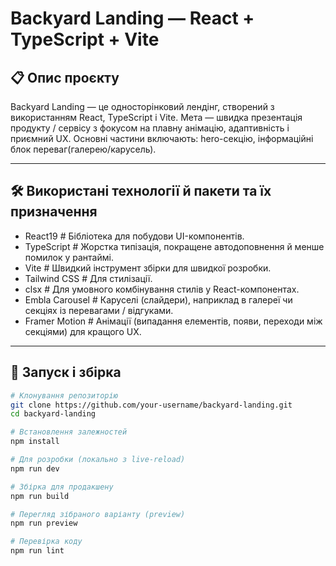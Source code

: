 # Backyard Landing — React + TypeScript + Vite

## 📋 Опис проєкту

Backyard Landing — це односторінковий лендінг, створений з використанням React, TypeScript і Vite. Мета — швидка презентація продукту / сервісу з фокусом на плавну анімацію, адаптивність і приємний UX. Основні частини включають: hero-секцію, інформаційні блок переваг(галерею/карусель).

---

## 🛠 Використані технології й пакети та їх призначення

- React19 # Бібліотека для побудови UI-компонентів.
- TypeScript # Жорстка типізація, покращене автодоповнення й менше помилок у рантаймі.
- Vite # Швидкий інструмент збірки для швидкої розробки.
- Tailwind CSS # Для стилізації.
- clsx # Для умовного комбінування стилів у React-компонентах.
- Embla Carousel # Каруселі (слайдери), наприклад в галереї чи секціях із перевагами / відгуками.
- Framer Motion # Анімації (випадання елементів, появи, переходи між секціями) для кращого UX.

---

## 🚀 Запуск і збірка

```bash
# Клонування репозиторію
git clone https://github.com/your-username/backyard-landing.git
cd backyard-landing

# Встановлення залежностей
npm install

# Для розробки (локально з live-reload)
npm run dev

# Збірка для продакшену
npm run build

# Перегляд зібраного варіанту (preview)
npm run preview

# Перевірка коду
npm run lint
```
